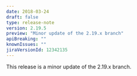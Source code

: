 ```yaml
---
date: 2018-03-24
draft: false 
type: release-note
version: 2.19.5
preview: "Minor update of the 2.19.x branch"
apiBreaking: ""
knownIssues: ""
jiraVersionId: 12342135
---
```


This release is a minor update of the 2.19.x branch.
